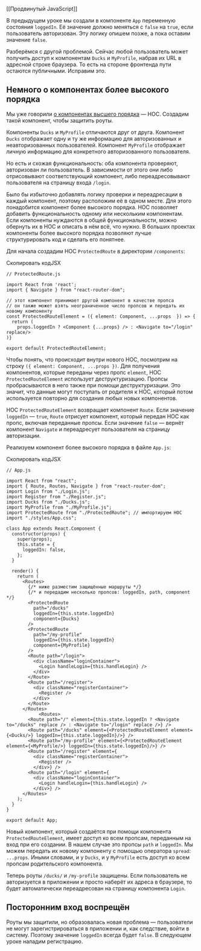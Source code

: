 [[Продвинутый JavaScript]]

В предыдущем уроке мы создали в компоненте `App` переменную состояния `loggedIn`. Её значение должно меняться с `false` на `true`, если пользователь авторизован. Эту логику опишем позже, а пока оставим значение `false`.

Разберёмся с другой проблемой. Сейчас любой пользователь может получить доступ к компонентам `Ducks` и `MyProfile`, набрав их URL в адресной строке браузера. То есть на стороне фронтенда пути остаются публичными. Исправим это.

## Немного о компонентах более высокого порядка

Мы уже говорили [о компонентах высшего порядка](https://praktikum.yandex.ru/trainer/web/lesson/a5b21c62-7beb-43c6-a858-d2240cb6ae71) — HOC. Создадим такой компонент, чтобы защитить роуты.

Компоненты `Ducks` и `MyProfile` отличаются друг от друга. Компонент `Ducks` отображает одну и ту же информацию для авторизованных и неавторизованных пользователей. Компонент `MyProfile` отображает личную информацию для конкретного авторизованного пользователя.

Но есть и схожая функциональность: оба компонента проверяют, авторизован ли пользователь. В зависимости от этого они либо отрисовывают соответствующий компонент, либо переадресовывают пользователя на страницу входа `/login`.

Было бы избыточно добавлять логику проверки и переадресации в каждый компонент, поэтому расположим её в одном месте. Для этого понадобится компонент более высокого порядка. НОС позволяет добавить функциональность одному или нескольким компонентам. Если компоненты нуждаются в общей функциональности, можно обернуть их в HOC и описать в нём всё, что нужно. В больших проектах компоненты более высокого порядка позволяют лучше структурировать код и сделать его понятнее.

Для начала создадим HOC `ProtectedRoute` в директории `/components`:

Скопировать кодJSX

```
// ProtectedRoute.js

import React from 'react';
import { Navigate } from "react-router-dom";

// этот компонент принимает другой компонент в качестве пропса
// он также может взять неограниченное число пропсов и передать их новому компоненту
const ProtectedRouteElement = ({ element: Component, ...props  }) => {
  return (
    props.loggedIn ? <Component {...props} /> : <Navigate to="/login" replace/>
)}

export default ProtectedRouteElement; 
```

Чтобы понять, что происходит внутри нового HOC, посмотрим на строку `({ element: Component, ...props })`. Для получения компонентов, которые переданы через пропс `element`, HOC `ProtectedRouteElement` использует деструктуризацию. Пропсы пробрасываются в него также при помощи деструктуризации. Это значит, что данные могут поступать от родителя к HOC, который потом используется повторно для создания любых новых компонентов.

HOC `ProtectedRouteElement` возвращает компонент `Route`. Если значение `loggedIn` — `true`, `Route` отрисует компонент, который передан HOC как пропс, включая переданные пропсы. Если значение `false` — вернёт компонент `Navigate` и переадресует пользователя на страницу авторизации.

Реализуем компонент более высокого порядка в файле `App.js`:

Скопировать кодJSX

```
// App.js

import React from "react";
import { Route, Routes, Navigate } from "react-router-dom";
import Login from "./Login.js";
import Register from "./Register.js";
import Ducks from "./Ducks.js";
import MyProfile from "./MyProfile.js";
import ProtectedRoute from "./ProtectedRoute"; // импортируем HOC
import "./styles/App.css";

class App extends React.Component {
  constructor(props) {
    super(props);
    this.state = {
      loggedIn: false,
    };
  }

  render() {
    return (
      <Routes>
        {/* ниже разместим защищённые маршруты */}
        {/* и передадим несколько пропсов: loggedIn, path, component */}
        <ProtectedRoute
          path="/ducks"
          loggedIn={this.state.loggedIn}
          component={Ducks}
        />
        <ProtectedRoute
          path="/my-profile"
          loggedIn={this.state.loggedIn}
          component={MyProfile}
        />
        <Route path="/login">
          <div className="loginContainer">
            <Login handleLogin={this.handleLogin} />
          </div>
        </Route>
        <Route path="/register">
          <div className="registerContainer">
            <Register />
          </div>
        </Route>
      </Routes>
            <Routes>
        <Route path="/" element={this.state.loggedIn ? <Navigate to="/ducks" replace /> : <Navigate to="/login" replace />} />
        <Route path="/ducks" element={<ProtectedRouteElement element={<Ducks/>} loggedIn={this.state.loggedIn}/>} />
        <Route path="/my-profile" element={<ProtectedRouteElement element={<MyProfile/>} loggedIn={this.state.loggedIn}/>} />
        <Route path="/register" element={
          <div className="registerContainer">
            <Register />
          </div>} />
        <Route path="/login" element={
          <div className="loginContainer">
            <Login handleLogin={this.handleLogin} />
          </div>} />
      </Routes>
    );
  }
}

export default App; 
```

Новый компонент, который создаётся при помощи компонента `ProtectedRouteElement`, имеет доступ ко всем пропсам, переданным на вход при его создании. В нашем случае это пропсы `path` и `loggedIn`. Мы можем передать их новому компоненту с помощью оператора `spread`: `...props`. Иными словами, и у `Ducks`, и у `MyProfile` есть доступ ко всем пропсам родительского компонента.

Теперь роуты `/ducks/` и `/my-profile` защищены. Если пользователь не авторизуется в приложении и просто наберёт их адреса в браузере, то будет автоматически переадресован на страницу компонента `Login`.

## Посторонним вход воспрещён

Роуты мы защитили, но образовалась новая проблема — пользователи не могут зарегистрироваться в приложении и, как следствие, войти в систему. Поэтому значение `loggedIn` всегда будет `false`. В следующем уроке наладим регистрацию.